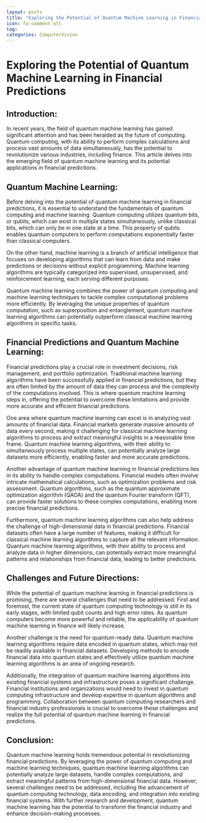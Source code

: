 ```yaml
---
layout: posts
title: "Exploring the Potential of Quantum Machine Learning in Financial Predictions"
icon: fa-comment-alt
tag:      
categories: ComputerVision
---
```



# Exploring the Potential of Quantum Machine Learning in Financial Predictions

## Introduction:
In recent years, the field of quantum machine learning has gained significant attention and has been heralded as the future of computing. Quantum computing, with its ability to perform complex calculations and process vast amounts of data simultaneously, has the potential to revolutionize various industries, including finance. This article delves into the emerging field of quantum machine learning and its potential applications in financial predictions.

## Quantum Machine Learning:
Before delving into the potential of quantum machine learning in financial predictions, it is essential to understand the fundamentals of quantum computing and machine learning. Quantum computing utilizes quantum bits, or qubits, which can exist in multiple states simultaneously, unlike classical bits, which can only be in one state at a time. This property of qubits enables quantum computers to perform computations exponentially faster than classical computers.

On the other hand, machine learning is a branch of artificial intelligence that focuses on developing algorithms that can learn from data and make predictions or decisions without explicit programming. Machine learning algorithms are typically categorized into supervised, unsupervised, and reinforcement learning, each serving different purposes.

Quantum machine learning combines the power of quantum computing and machine learning techniques to tackle complex computational problems more efficiently. By leveraging the unique properties of quantum computation, such as superposition and entanglement, quantum machine learning algorithms can potentially outperform classical machine learning algorithms in specific tasks.

## Financial Predictions and Quantum Machine Learning:
Financial predictions play a crucial role in investment decisions, risk management, and portfolio optimization. Traditional machine learning algorithms have been successfully applied in financial predictions, but they are often limited by the amount of data they can process and the complexity of the computations involved. This is where quantum machine learning steps in, offering the potential to overcome these limitations and provide more accurate and efficient financial predictions.

One area where quantum machine learning can excel is in analyzing vast amounts of financial data. Financial markets generate massive amounts of data every second, making it challenging for classical machine learning algorithms to process and extract meaningful insights in a reasonable time frame. Quantum machine learning algorithms, with their ability to simultaneously process multiple states, can potentially analyze large datasets more efficiently, enabling faster and more accurate predictions.

Another advantage of quantum machine learning in financial predictions lies in its ability to handle complex computations. Financial models often involve intricate mathematical calculations, such as optimization problems and risk assessment. Quantum algorithms, such as the quantum approximate optimization algorithm (QAOA) and the quantum Fourier transform (QFT), can provide faster solutions to these complex computations, enabling more precise financial predictions.

Furthermore, quantum machine learning algorithms can also help address the challenge of high-dimensional data in financial predictions. Financial datasets often have a large number of features, making it difficult for classical machine learning algorithms to capture all the relevant information. Quantum machine learning algorithms, with their ability to process and analyze data in higher dimensions, can potentially extract more meaningful patterns and relationships from financial data, leading to better predictions.

## Challenges and Future Directions:
While the potential of quantum machine learning in financial predictions is promising, there are several challenges that need to be addressed. First and foremost, the current state of quantum computing technology is still in its early stages, with limited qubit counts and high error rates. As quantum computers become more powerful and reliable, the applicability of quantum machine learning in finance will likely increase.

Another challenge is the need for quantum-ready data. Quantum machine learning algorithms require data encoded in quantum states, which may not be readily available in financial datasets. Developing methods to encode financial data into quantum states and effectively utilize quantum machine learning algorithms is an area of ongoing research.

Additionally, the integration of quantum machine learning algorithms into existing financial systems and infrastructure poses a significant challenge. Financial institutions and organizations would need to invest in quantum computing infrastructure and develop expertise in quantum algorithms and programming. Collaboration between quantum computing researchers and financial industry professionals is crucial to overcome these challenges and realize the full potential of quantum machine learning in financial predictions.

## Conclusion:
Quantum machine learning holds tremendous potential in revolutionizing financial predictions. By leveraging the power of quantum computing and machine learning techniques, quantum machine learning algorithms can potentially analyze large datasets, handle complex computations, and extract meaningful patterns from high-dimensional financial data. However, several challenges need to be addressed, including the advancement of quantum computing technology, data encoding, and integration into existing financial systems. With further research and development, quantum machine learning has the potential to transform the financial industry and enhance decision-making processes.